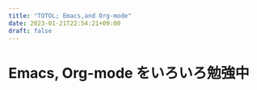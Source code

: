 ```yaml
---
title: "TOTOL; Emacs,and Org-mode"
date: 2023-01-21T22:54:21+09:00
draft: false
---
```


# Emacs, Org-mode をいろいろ勉強中
